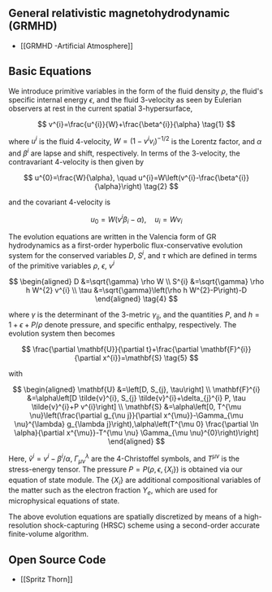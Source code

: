 ## General relativistic magnetohydrodynamic (GRMHD)

- [[GRMHD -Artificial Atmosphere]]

## Basic Equations

We introduce primitive variables in the form of the fluid density $\rho$, the fluid's specific internal energy $\epsilon$, and the fluid 3-velocity as seen by Eulerian observers at rest in the current spatial 3-hypersurface,

$$
v^{i}=\frac{u^{i}}{W}+\frac{\beta^{i}}{\alpha} \tag{1}
$$

where $u^{i}$ is the fluid 4-velocity, $W=\left(1-v^{i} v_{i}\right)^{-1 / 2}$ is the Lorentz factor, and $\alpha$ and $\beta^{i}$ are lapse and shift, respectively. In terms of the 3-velocity, the contravariant 4-velocity is then given by

$$
u^{0}=\frac{W}{\alpha}, \quad u^{i}=W\left(v^{i}-\frac{\beta^{i}}{\alpha}\right) \tag{2}
$$

and the covariant 4-velocity is

$$
u_{0}=W\left(v^{i} \beta_{i}-\alpha\right), \quad u_{i}=W v_{i} \tag{3}
$$

The evolution equations are written in the Valencia form of GR hydrodynamics as a first-order hyperbolic flux-conservative evolution system for the conserved variables $D$, $S^{i}$, and $\tau$ which are defined in terms of the primitive variables $\rho$, $\epsilon$, $v^{i}$

$$
\begin{aligned}
D &=\sqrt{\gamma} \rho W \\
S^{i} &=\sqrt{\gamma} \rho h W^{2} v^{i} \\
\tau &=\sqrt{\gamma}\left(\rho h W^{2}-P\right)-D
\end{aligned}  \tag{4}
$$

where $\gamma$ is the determinant of the 3-metric $\gamma_{i j}$, and the quantities $P$, and $h=1+\epsilon+P / \rho$ denote pressure, and specific enthalpy, respectively. The evolution system then becomes

$$
\frac{\partial \mathbf{U}}{\partial t}+\frac{\partial \mathbf{F}^{i}}{\partial x^{i}}=\mathbf{S}  \tag{5}
$$

with

$$
\begin{aligned}
\mathbf{U} &=\left[D, S_{j}, \tau\right] \\
\mathbf{F}^{i} &=\alpha\left[D \tilde{v}^{i}, S_{j} \tilde{v}^{i}+\delta_{j}^{i} P, \tau \tilde{v}^{i}+P v^{i}\right] \\
\mathbf{S} &=\alpha\left[0, T^{\mu \nu}\left(\frac{\partial g_{\nu j}}{\partial x^{\mu}}-\Gamma_{\mu \nu}^{\lambda} g_{\lambda j}\right),\alpha\left(T^{\mu 0} \frac{\partial \ln \alpha}{\partial x^{\mu}}-T^{\mu \nu} \Gamma_{\mu \nu}^{0}\right)\right]
\end{aligned}
$$

Here, $\tilde{v}^{i}=v^{i}-\beta^{i} / \alpha$, $\Gamma_{\mu \nu}^{\lambda}$ are the 4-Christoffel symbols, and $T^{\mu \nu}$ is the stress-energy tensor. The pressure $P=P\left(\rho, \epsilon,\left\{X_{i}\right\}\right)$ is obtained via our equation of state module. The $\left\{X_{i}\right\}$ are additional compositional variables of the matter such as the electron fraction $Y_{e}$, which are used for microphysical equations of state.

The above evolution equations are spatially discretized by means of a high-resolution shock-capturing (HRSC) scheme using a second-order accurate finite-volume algorithm.

## Open Source Code

- [[Spritz Thorn]]


